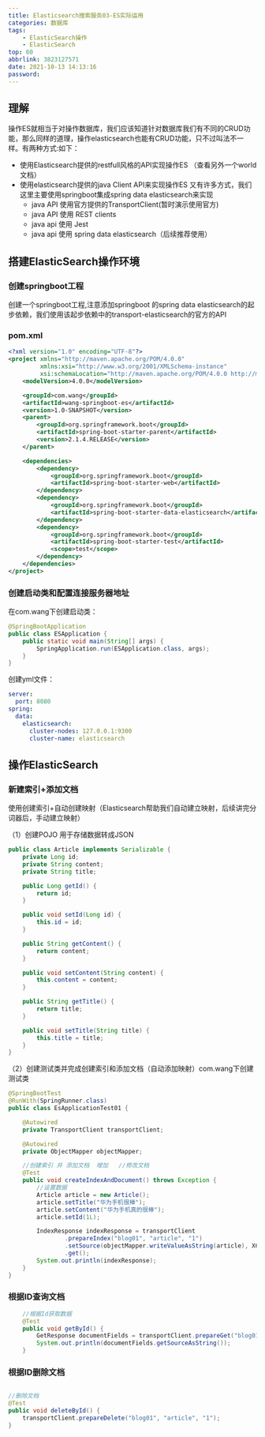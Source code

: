 ```yaml
---
title: Elasticsearch搜索服务03-ES实际运用
categories: 数据库
tags:
	- ElasticSearch操作
	- ElasticSearch
top: 60
abbrlink: 3823127571
date: 2021-10-13 14:13:16
password:
---
```



## 理解

操作ES就相当于对操作数据库，我们应该知道针对数据库我们有不同的CRUD功能，那么同样的道理，操作elasticsearch也能有CRUD功能，只不过叫法不一样。有两种方式:如下：

<!--more-->

+ 使用Elasticsearch提供的restfull风格的API实现操作ES （查看另外一个world文档）
+ 使用elasticsearch提供的java Client API来实现操作ES 又有许多方式，我们这里主要使用springboot集成spring data elasticsearch来实现
  + java API 使用官方提供的TransportClient(暂时演示使用官方)
  + java API 使用 REST clients
  + java api 使用  Jest
  + java api 使用 spring data elasticsearch（后续推荐使用）

## 搭建ElasticSearch操作环境 

### 创建springboot工程

创建一个springboot工程,注意添加springboot 的spring data elasticsearch的起步依赖，我们使用该起步依赖中的transport-elasticsearch的官方的API

###  pom.xml

```xml
<?xml version="1.0" encoding="UTF-8"?>
<project xmlns="http://maven.apache.org/POM/4.0.0"
         xmlns:xsi="http://www.w3.org/2001/XMLSchema-instance"
         xsi:schemaLocation="http://maven.apache.org/POM/4.0.0 http://maven.apache.org/xsd/maven-4.0.0.xsd">
    <modelVersion>4.0.0</modelVersion>

    <groupId>com.wang</groupId>
    <artifactId>wang-springboot-es</artifactId>
    <version>1.0-SNAPSHOT</version>
    <parent>
        <groupId>org.springframework.boot</groupId>
        <artifactId>spring-boot-starter-parent</artifactId>
        <version>2.1.4.RELEASE</version>
    </parent>

    <dependencies>
        <dependency>
            <groupId>org.springframework.boot</groupId>
            <artifactId>spring-boot-starter-web</artifactId>
        </dependency>
        <dependency>
            <groupId>org.springframework.boot</groupId>
            <artifactId>spring-boot-starter-data-elasticsearch</artifactId>
        </dependency>
        <dependency>
            <groupId>org.springframework.boot</groupId>
            <artifactId>spring-boot-starter-test</artifactId>
            <scope>test</scope>
        </dependency>
    </dependencies>
</project>
```

### 创建启动类和配置连接服务器地址

在com.wang下创建启动类：

```java
@SpringBootApplication
public class ESApplication {
    public static void main(String[] args) {
        SpringApplication.run(ESApplication.class, args);
    }
}
```



创建yml文件：

```yaml
server:
  port: 8080
spring:
  data:
    elasticsearch:
      cluster-nodes: 127.0.0.1:9300
      cluster-name: elasticsearch
```



##  操作ElasticSearch

###  新建索引+添加文档

使用创建索引+自动创建映射（Elasticsearch帮助我们自动建立映射，后续讲完分词器后，手动建立映射）

（1）创建POJO 用于存储数据转成JSON

```java
public class Article implements Serializable {
    private Long id;
    private String content;
    private String title;

    public Long getId() {
        return id;
    }

    public void setId(Long id) {
        this.id = id;
    }

    public String getContent() {
        return content;
    }

    public void setContent(String content) {
        this.content = content;
    }

    public String getTitle() {
        return title;
    }

    public void setTitle(String title) {
        this.title = title;
    }
}
```



（2）创建测试类并完成创建索引和添加文档（自动添加映射）com.wang下创建测试类 

```java
@SpringBootTest
@RunWith(SpringRunner.class)
public class EsApplicationTest01 {

    @Autowired
    private TransportClient transportClient;

    @Autowired
    private ObjectMapper objectMapper;

    //创建索引 并 添加文档  增加   //修改文档
    @Test
    public void createIndexAndDocument() throws Exception {
        //设置数据
        Article article = new Article();
        article.setTitle("华为手机很棒");
        article.setContent("华为手机真的很棒");
        article.setId(1L);

        IndexResponse indexResponse = transportClient
                .prepareIndex("blog01", "article", "1")
                .setSource(objectMapper.writeValueAsString(article), XContentType.JSON)
                .get();
        System.out.println(indexResponse);
    }
}
```

###  根据ID查询文档

```java
    //根据Id获取数据
    @Test
    public void getById() {
        GetResponse documentFields = transportClient.prepareGet("blog01", "article", "1").get();
        System.out.println(documentFields.getSourceAsString());
    }
```


###  根据ID删除文档

```java

//删除文档
@Test
public void deleteById() {
    transportClient.prepareDelete("blog01", "article", "1");
}

```


